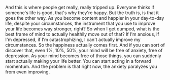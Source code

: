  And this is where people get really, really tripped up. Everyone thinks if someone's life is good, that's why they're happy. But the truth is, is that it goes the other way. As you become content and happier in your day-to-day life, despite your circumstances, the instrument that you use to improve your life becomes way stronger, right? So when I get dumped, what is the best frame of mind to actually healthily move out of that? If I'm anxious, if I'm depressed, if I'm catastrophizing, I can't actually improve my circumstances. So the happiness actually comes first. And if you can sort of discover that, even 1%, 10%, 50%, your mind will be free of anxiety, free of depression. As your mind becomes free of those things, you can suddenly start actually making your life better. You can start acting in a forward momentum. And the problem is that right now, the anxiety paralyzes you from even improving.